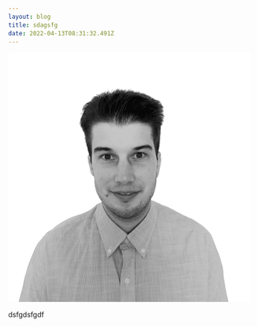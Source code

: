 ```yaml
---
layout: blog
title: sdagsfg
date: 2022-04-13T08:31:32.491Z
---
```

![sdfgdf](/images/uploads/perfil.png "dsfgdsg")

dsfgdsfgdf